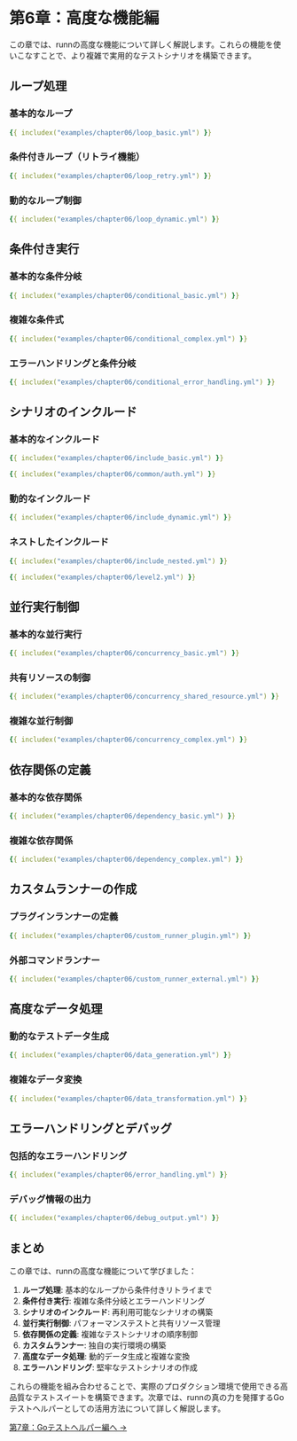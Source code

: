 # 第6章：高度な機能編

この章では、runnの高度な機能について詳しく解説します。これらの機能を使いこなすことで、より複雑で実用的なテストシナリオを構築できます。

## ループ処理

### 基本的なループ

```yaml
{{ includex("examples/chapter06/loop_basic.yml") }}
```

### 条件付きループ（リトライ機能）

```yaml
{{ includex("examples/chapter06/loop_retry.yml") }}
```

### 動的なループ制御

```yaml
{{ includex("examples/chapter06/loop_dynamic.yml") }}
```

## 条件付き実行

### 基本的な条件分岐

```yaml
{{ includex("examples/chapter06/conditional_basic.yml") }}
```

### 複雑な条件式

```yaml
{{ includex("examples/chapter06/conditional_complex.yml") }}
```

### エラーハンドリングと条件分岐

```yaml
{{ includex("examples/chapter06/conditional_error_handling.yml") }}
```

## シナリオのインクルード

### 基本的なインクルード

```yaml
{{ includex("examples/chapter06/include_basic.yml") }}
```

```yaml
{{ includex("examples/chapter06/common/auth.yml") }}
```

### 動的なインクルード

```yaml
{{ includex("examples/chapter06/include_dynamic.yml") }}
```

### ネストしたインクルード

```yaml
{{ includex("examples/chapter06/include_nested.yml") }}
```

```yaml
{{ includex("examples/chapter06/level2.yml") }}
```

## 並行実行制御

### 基本的な並行実行

```yaml
{{ includex("examples/chapter06/concurrency_basic.yml") }}
```

### 共有リソースの制御

```yaml
{{ includex("examples/chapter06/concurrency_shared_resource.yml") }}
```

### 複雑な並行制御

```yaml
{{ includex("examples/chapter06/concurrency_complex.yml") }}
```

## 依存関係の定義

### 基本的な依存関係

```yaml
{{ includex("examples/chapter06/dependency_basic.yml") }}
```

### 複雑な依存関係

```yaml
{{ includex("examples/chapter06/dependency_complex.yml") }}
```

## カスタムランナーの作成

### プラグインランナーの定義

```yaml
{{ includex("examples/chapter06/custom_runner_plugin.yml") }}
```

### 外部コマンドランナー

```yaml
{{ includex("examples/chapter06/custom_runner_external.yml") }}
```

## 高度なデータ処理

### 動的なテストデータ生成

```yaml
{{ includex("examples/chapter06/data_generation.yml") }}
```

### 複雑なデータ変換

```yaml
{{ includex("examples/chapter06/data_transformation.yml") }}
```

## エラーハンドリングとデバッグ

### 包括的なエラーハンドリング

```yaml
{{ includex("examples/chapter06/error_handling.yml") }}
```

### デバッグ情報の出力

```yaml
{{ includex("examples/chapter06/debug_output.yml") }}
```

## まとめ

この章では、runnの高度な機能について学びました：

1. **ループ処理**: 基本的なループから条件付きリトライまで
2. **条件付き実行**: 複雑な条件分岐とエラーハンドリング
3. **シナリオのインクルード**: 再利用可能なシナリオの構築
4. **並行実行制御**: パフォーマンステストと共有リソース管理
5. **依存関係の定義**: 複雑なテストシナリオの順序制御
6. **カスタムランナー**: 独自の実行環境の構築
7. **高度なデータ処理**: 動的データ生成と複雑な変換
8. **エラーハンドリング**: 堅牢なテストシナリオの作成

これらの機能を組み合わせることで、実際のプロダクション環境で使用できる高品質なテストスイートを構築できます。次章では、runnの真の力を発揮するGoテストヘルパーとしての活用方法について詳しく解説します。

[第7章：Goテストヘルパー編へ →](chapter07.md)